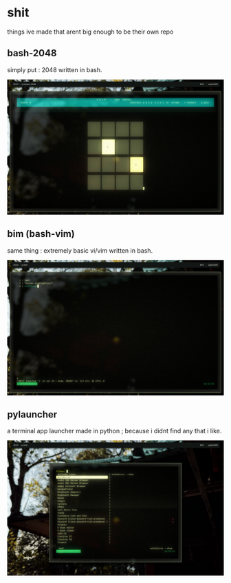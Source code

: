 # shit
things ive made that arent big enough to be their own repo

## bash-2048
simply put : 2048 written in bash.

![preview](bash-2048/preview.png)

## bim (bash-vim)
same thing : extremely basic vi/vim written in bash.

![preview](bim/preview.png)

## pylauncher
a terminal app launcher made in python ; because i didnt find any that i like.

![preview](pylauncher/preview.png)

